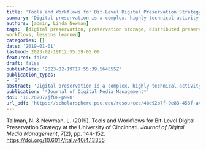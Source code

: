 ```yaml
---
title: 'Tools and Workflows for Bit-Level Digital Preservation Strategy at the University of Cincinnati'
summary: 'Digital preservation is a complex, highly technical activity. Large institutions with many collections in multiple repositories (or repository-like systems) may find it challenging to corral digital collections, preservation masters and metadata into coherent archival information packages for preservation storage. This paper describes the tools and workflows for a bit-level preservation strategy for digital content at the University of Cincinnati Libraries and lessons learned on the way.'
authors: [admin, Linda Newman]
tags:  [digital preservation, preservation storage, distributed preservation,
workflows, lessons learned]
categories: []
date: '2019-01-01'
lastmod: 2023-02-19T12:55:39-05:00
featured: false
draft: false
publishDate: '2023-02-19T17:55:39.564555Z'
publication_types:
- '2'
abstract: 'Digital preservation is a complex, highly technical activity. Large institutions with many collections in multiple repositories (or repository-like systems) may find it challenging to corral digital collections, preservation masters and metadata into coherent archival information packages for preservation storage. This paper describes the tools and workflows for a bit-level preservation strategy for digital content at the University of Cincinnati Libraries and lessons learned on the way.'
publication: '*Journal of Digital Media Management*'
doi: '10.26207/jf08-p990'
url_pdf: 'https://scholarsphere.psu.edu/resources/4bd92b7f-9e83-453f-a42b-212134604b0e/downloads/4595'
---
```

Tallman, N. & Newman, L. (2019). Tools and Workflows for Bit-Level Digital Preservation Strategy at the University of Cincinnati. *Journal of Digital Media Management*, *7*(2), pp. 144-152. https://doi.org/10.6017/ital.v40i4.13355